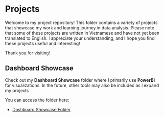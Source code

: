 # Projects

Welcome to my project repository! This folder contains a variety of projects that showcase my work and learning journey in data analysis. Please note that some of these projects are written in Vietnamese and have not yet been translated to English. I appreciate your understanding, and I hope you find these projects useful and interesting!

Thank you for visiting!

## Dashboard Showcase

Check out my **Dashboard Showcase** folder where I primarily use **PowerBI** for visualizations. In the future, other tools may also be included as I expand my projects

You can access the folder here:
- [Dashboard Showcase Folder](https://github.com/hoangzv199/Projects/tree/main/Dashboard%20Showcase)
